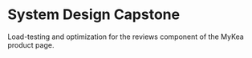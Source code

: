 # System Design Capstone
Load-testing and optimization for the reviews component of the MyKea product page.
